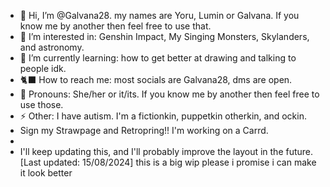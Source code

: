 - 🎪 Hi, I’m @Galvana28. my names are Yoru, Lumin or Galvana. If you know me by another then feel free to use that.
- 🍡 I’m interested in: Genshin Impact, My Singing Monsters, Skylanders, and astronomy.
- 🌺 I’m currently learning: how to get better at drawing and talking to people idk.
- 🐈‍⬛ How to reach me: most socials are Galvana28, dms are open.
- 💜 Pronouns: She/her or it/its. If you know me by another then feel free to use those.
- ⚡ Other: I have autism. I'm a fictionkin, puppetkin otherkin, and ockin.
- Sign my Strawpage and Retropring!! I'm working on a Carrd.
- 
- I'll keep updating this, and I'll probably improve the layout in the future. [Last updated: 15/08/2024]
this is a big wip please i promise i can make it look better

<!---
Galvana28/Galvana28 is a ✨ special ✨ repository because its `README.md` (this file) appears on your GitHub profile.
You can click the Preview link to take a look at your changes.
--->
